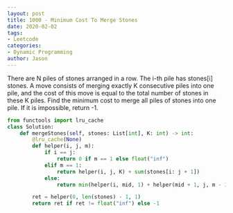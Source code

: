```yaml
---
layout: post
title: 1000 - Minimum Cost To Merge Stones
date: 2020-02-02
tags:
- Leetcode
categories:
- Dynamic Programming
author: Jason
---
```

There are N piles of stones arranged in a row.  The i-th pile has stones[i] stones. A move consists of merging exactly K consecutive piles into one pile, and the cost of this move is equal to the total number of stones in these K piles. Find the minimum cost to merge all piles of stones into one pile.  If it is impossible, return -1.

```python
from functools import lru_cache
class Solution:
    def mergeStones(self, stones: List[int], K: int) -> int:
        @lru_cache(None)
        def helper(i, j, m):
            if i == j:
                return 0 if m == 1 else float("inf")
            elif m == 1:
                return helper(i, j, K) + sum(stones[i: j + 1])
            else:
                return min(helper(i, mid, 1) + helper(mid + 1, j, m - 1) for mid in range(i, j))

        ret = helper(0, len(stones) - 1, 1)
        return ret if ret != float("inf") else -1
```
